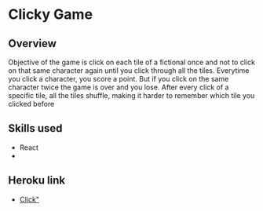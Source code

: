 # Clicky Game

## Overview
  Objective of the game is click on each tile of a fictional once and not to click on that same character again until you click through all the tiles. Everytime you click a character, you score a point. But if you click on the same character twice the game is over and you lose. After every click of a specific tile, all the tiles shuffle, making it harder to remember which tile you clicked before 

## Skills used
* React
* 



## Heroku link
* [Click"](https://reactjs.org/blog/2013/06/05/why-react.html)

